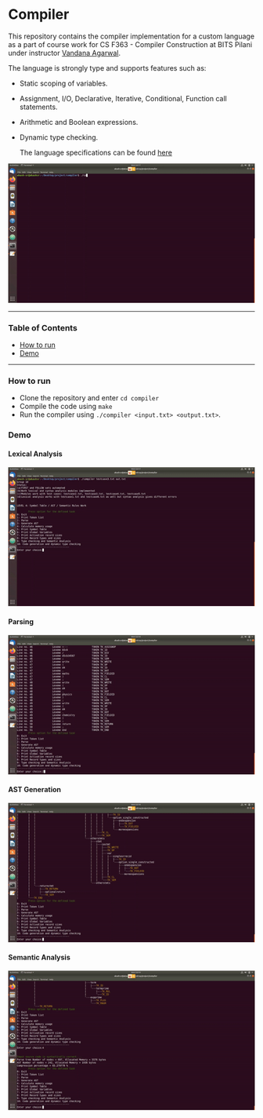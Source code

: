 # Compiler

This repository contains the compiler implementation for a custom language as a part of course work for CS F363 - Compiler Construction at BITS Pilani under instructor [Vandana Agarwal](https://universe.bits-pilani.ac.in/pilani/vandana/profile).

The language is strongly type and supports features such as:

- Static scoping of variables.

- Assignment, I/O, Declarative, Iterative, Conditional, Function call statements.

- Arithmetic and Boolean expressions.

- Dynamic type checking.

  The language specifications can be found [here](https://github.com/Harsh-Butani/Compiler/blob/main/Language%20specifications.pdf)
  
<p align = "center">
	<img src = "assets/intro.gif">
</p>

----

### Table of Contents

- [How to run](#how-to-run)
- [Demo](#demo)

----

### How to run

- Clone the repository and enter ``` cd compiler ```
- Compile the code using ``` make ```
- Run the compiler using ``` ./compiler <input.txt> <output.txt> ```. 

### Demo

#### Lexical Analysis

<p align = "center">
    <img src = "assets/lex.gif"
</p>

#### Parsing

<p align = "center">
    <img src = "assets/parse.gif"
</p>

#### AST Generation

<p align = "center">
    <img src = "assets/ast.gif"
</p>

#### Semantic Analysis

<p align = "center">
    <img src = "assets/sem.gif"
</p>
